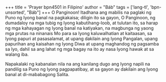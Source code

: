 +++
title = 'Prayer bpn4501 in Filipino'
author = "Báb"
tags = ['lang-tl', 'bpn-unsorted', "Báb"]
+++
O Panginoon! Itadhana ang mabilis na paglaki ng Puno ng Iyong banal na pagkakaisa; diligin ito sa gayon, O Panginoon, ng dumadaloy na mga tubig ng Iyong kabutihang-loob, at tulutan ito, sa harap ng mga kahayagan ng Iyong banal na katiyakan, na magbunga ng yaong mga prutas na ninanais Mo para sa Iyong kaluwalhatian at kaitaasan, sa Iyong papuri at pasasalamat, at upang dakilain ang Iyong Pangalan, upang papurihan ang kaisahan ng Iyong Diwa at upang maghandog ng pagsamba sa Iyo, dahil sa ang lahat ng mga bagay na ito ay nasa Iyong hawak at sa walang iba.

Napakalaki ng kabanalan nila na ang kanilang dugo ang Iyong napili na pandilig sa Puno ng Iyong pagpapatibay, at sa gayon ay dakilain ang Iyong banal at di-mababagong Salita.
